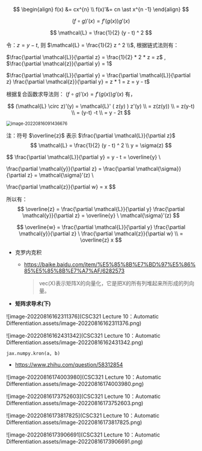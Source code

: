$$
\begin{align}
f(x) &= cx^{n} \\
f(x)'&= cn \ast x^{n -1}
\end{align}
$$

$$
(f \circ g)'(x) = f'\big( g(x) \big ) g'(x)
$$





$$
\mathcal{L} = \frac{1}{2} (y - t) ^ 2
$$

令：$z = y - t$,  则  $\mathcal{L} = \frac{1}{2} z ^ 2 \\$,  根据链式法则有：

 $\frac{\partial \mathcal{L}}{\partial z} = \frac{1}{2} * 2 * z = z$ ,  $\frac{\partial \mathcal{z}}{\partial y} = 1$

$\frac{\partial \mathcal{L}}{\partial y} = \frac{\partial \mathcal{L}}{\partial z} \frac{\partial \mathcal{z}}{\partial y} = z * 1 = z = y - t$   



根据复合函数求导法则： $(f \circ g)'(x) = f'\big( g(x) \big ) g'(x)$ 有，



$$
(\mathcal{L} \circ z)'(y) = \mathcal{L}' ( z(y) ) z'(y) \\
= z(z(y)) \\
= z(y-t) \\
= (y-t) -t \\
= y - 2t
$$











<img src="C:\Users\Administrator\AppData\Roaming\Typora\typora-user-images\image-20220816091436676.png" alt="image-20220816091436676" style="zoom: 80%;" />

注：符号 $\overline{z}$  表示 $\frac{\partial \mathcal{L}}{\partial z}$ 
$$
\mathcal{L} = \frac{1}{2} (y - t) ^ 2 \\
y = \sigma(z)
$$

$$
\frac{\partial \mathcal{L}}{\partial y} = y - t = \overline{y} \\

\frac{\partial \mathcal{y}}{\partial z} = \frac{\partial \mathcal{\sigma}}{\partial z} = \mathcal{\sigma}'(z) \\

\frac{\partial \mathcal{z}}{\partial w} = x
$$


所以有：
$$
\overline{z} = \frac{\partial \mathcal{L}}{\partial y} \frac{\partial \mathcal{y}}{\partial z} = \overline{y} \ \mathcal{\sigma}'(z)
$$

$$
\overline{w} = \frac{\partial \mathcal{L}}{\partial y} \frac{\partial \mathcal{y}}{\partial z} \ \frac{\partial \mathcal{z}}{\partial w} \\
= \overline{z} x
$$


- 克罗内克积

  - https://baike.baidu.com/item/%E5%85%8B%E7%BD%97%E5%86%85%E5%85%8B%E7%A7%AF/6282573

    > vec(X)表示矩阵X的向量化，它是把X的所有列堆起来所形成的列向量。



- **矩阵求导术(下)**



![image-20220816162311376](CSC321 Lecture 10：Automatic Differentiation.assets/image-20220816162311376.png)

![image-20220816162431342](CSC321 Lecture 10：Automatic Differentiation.assets/image-20220816162431342.png)



```
jax.numpy.kron(a, b)
```







- https://www.zhihu.com/question/58312854

![image-20220816174003980](CSC321 Lecture 10：Automatic Differentiation.assets/image-20220816174003980.png)

![image-20220816173752603](CSC321 Lecture 10：Automatic Differentiation.assets/image-20220816173752603.png)



![image-20220816173817825](CSC321 Lecture 10：Automatic Differentiation.assets/image-20220816173817825.png)



![image-20220816173906691](CSC321 Lecture 10：Automatic Differentiation.assets/image-20220816173906691.png)



